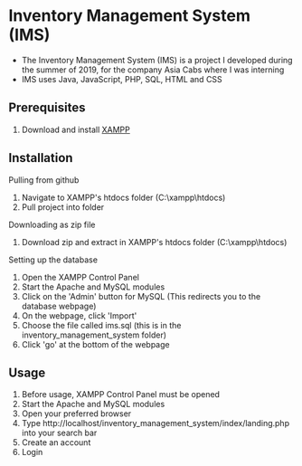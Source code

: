 # Inventory Management System (IMS)
- The Inventory Management System (IMS) is a project I developed during the summer of 2019, for the company Asia Cabs where I was interning
- IMS uses Java, JavaScript, PHP, SQL, HTML and CSS

## Prerequisites
1. Download and install [XAMPP](https://www.apachefriends.org/index.html)

## Installation
Pulling from github
1. Navigate to XAMPP's htdocs folder (C:\xampp\htdocs)
2. Pull project into folder

Downloading as zip file
1. Download zip and extract in XAMPP's htdocs folder (C:\xampp\htdocs)

Setting up the database
1. Open the XAMPP Control Panel
2. Start the Apache and MySQL modules
3. Click on the 'Admin' button for MySQL (This redirects you to the database webpage)
4. On the webpage, click 'Import'
5. Choose the file called ims.sql (this is in the inventory_management_system folder)
6. Click 'go' at the bottom of the webpage

## Usage
1. Before usage, XAMPP Control Panel must be opened
2. Start the Apache and MySQL modules
3. Open your preferred browser
4. Type http://localhost/inventory_management_system/index/landing.php into your search bar
5. Create an account
6. Login
